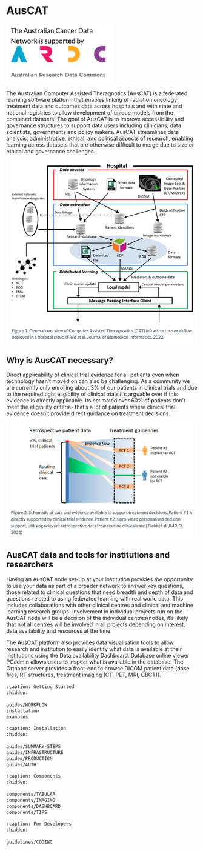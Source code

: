 # AusCAT

![ARDC](overview/images/ARDC.png)

The Australian Computer Assisted Theragnotics (AusCAT) is a federated learning software platform that enables linking of radiation oncology treatment data and outcomes data across hospitals and with state and national registries to allow development of unique models from the combined datasets. The goal of AusCAT is to improve accessibility and governance structures to support data users including clinicians, data scientists, governments and policy makers. AusCAT streamlines data analysis, administrative, ethical, and political aspects of research, enabling learning across datasets that are otherwise difficult to merge due to size or ethical and governance challenges.

![AusCAT architecture 1](/overview/images/Auscat_1.png)

## Why is AusCAT necessary?

Direct applicability of clinical trial evidence for all patients even when technology hasn’t moved on can also be challenging. As a community we are currently only enrolling about 3% of our patients in clinical trials and due to the required tight eligibility of clinical trials it’s arguable over if this evidence is directly applicable. Its estimated over 60% of patients don’t meet the eligibility criteria- that’s a lot of patients where clinical trial evidence doesn’t provide direct guidance on treatment decisions.

![AusCAT architecture 2](/overview/images/Auscat_2.png)

## AusCAT data and tools for institutions and researchers

Having an AusCAT node set-up at your institution provides the opportunity to use your data as part of a broader network to answer key questions, those related to clinical questions that need breadth and depth of data and questions related to using federated learning with real world data. This includes collaborations with other clinical centres and clinical and machine learning research groups. Involvement in individual projects run on the AusCAT node will be a decision of the individual centres/nodes, it’s likely that not all centres will be involved in all projects depending on interest, data availability and resources at the time.

The AusCAT platform also provides data visualisation tools to allow research and institution to easily identify what data is available at their institutions using the Data availability Dashboard. Database online viewer PGadmin allows users to inspect what is available in the database. The Orthanc server provides a front-end to browse DICOM patient data (dose files, RT structures, treatment imaging (CT, PET, MRI, CBCT)).

```{toctree}
:caption: Getting Started
:hidden:

guides/WORKFLOW
installation
examples
```

```{toctree}
:caption: Installation
:hidden:

guides/SUMMARY-STEPS
guides/INFRASTRUCTURE
guides/PRODUCTION
guides/AUTH
```

```{toctree}
:caption: Components
:hidden:

components/TABULAR
components/IMAGING
components/DASHBOARD
components/TIPS
```

```{toctree}
:caption: For Developers
:hidden:

guidelines/CODING

```
